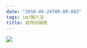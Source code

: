 ```yaml
---
date: "2010-05-24T00:00:00Z"
tags: im/输入法
title: 自然码辅表
---
```


![](https://blog.du1ab.org/2010/05/xyma-726545.gif)

